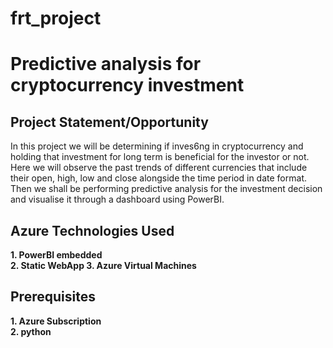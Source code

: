 # frt_project

<h1> Predictive analysis for cryptocurrency investment </h1>

<h2> Project Statement/Opportunity </h3>

<p>In this project we will be determining if inves6ng in cryptocurrency and holding that investment for long term is beneficial for the investor or not. Here we will observe the past trends of different currencies that include their open, high, low and close alongside the time period in date format. Then we shall be performing predictive analysis for the investment decision and visualise it through a dashboard using PowerBI.</p>

<h2> Azure Technologies Used </h3>

<b> 1. PowerBI embedded </b> <br>
<b> 2. Static WebApp  </b> 
<b> 3. Azure Virtual Machines </b>

<h2> Prerequisites </h3>

<b> 1. Azure Subscription </b><br>
<b> 2. python </b>

